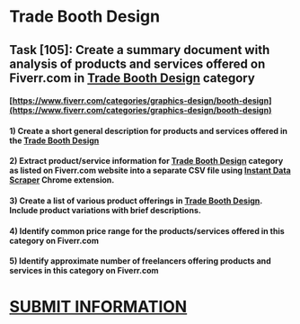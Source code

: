 # Trade Booth Design
## Task [105]: Create a summary document with analysis of products and services offered on Fiverr.com in [Trade Booth Design](https://www.fiverr.com/categories/graphics-design/booth-design) category
#### [https://www.fiverr.com/categories/graphics-design/booth-design](https://www.fiverr.com/categories/graphics-design/booth-design)
#### 1) Create a short general description for products and services offered in the [Trade Booth Design](https://www.fiverr.com/categories/graphics-design/booth-design)
#### 2) Extract product/service information for [Trade Booth Design](https://www.fiverr.com/categories/graphics-design/booth-design) category as listed on Fiverr.com website into a separate CSV file using [Instant Data Scraper](https://chrome.google.com/webstore/detail/instant-data-scraper/ofaokhiedipichpaobibbnahnkdoiiah) Chrome extension.
#### 3) Create a list of various product offerings in [Trade Booth Design](https://www.fiverr.com/categories/graphics-design/booth-design). Include product variations with brief descriptions.
#### 4) Identify common price range for the products/services offered in this category on Fiverr.com
#### 5) Identify approximate number of freelancers offering products and services in this category on Fiverr.com

# [SUBMIT INFORMATION](https://forms.office.com/r/8AEKjkLxKG)
